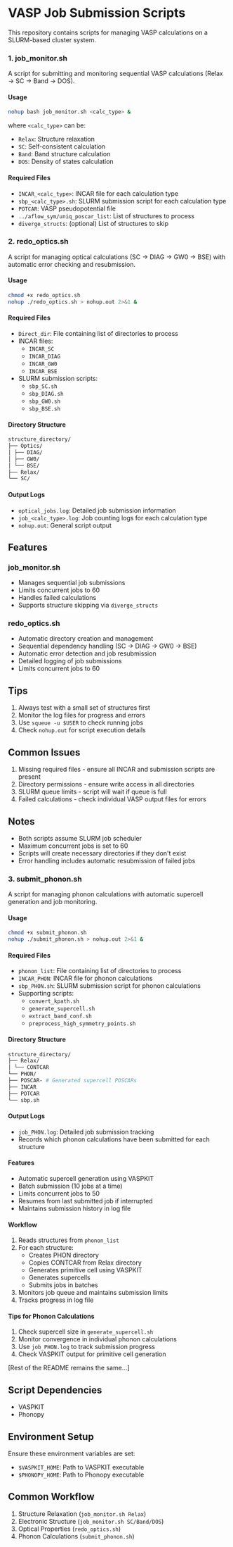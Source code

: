 # VASP Job Submission Scripts

This repository contains scripts for managing VASP calculations on a SLURM-based cluster system.

### 1. job_monitor.sh

A script for submitting and monitoring sequential VASP calculations (Relax → SC → Band → DOS).

#### Usage

```bash
nohup bash job_monitor.sh <calc_type> &
```

where `<calc_type>` can be:
- `Relax`: Structure relaxation
- `SC`: Self-consistent calculation
- `Band`: Band structure calculation
- `DOS`: Density of states calculation

#### Required Files
- `INCAR_<calc_type>`: INCAR file for each calculation type
- `sbp_<calc_type>.sh`: SLURM submission script for each calculation type
- `POTCAR`: VASP pseudopotential file
- `../aflow_sym/uniq_poscar_list`: List of structures to process
- `diverge_structs`: (optional) List of structures to skip

### 2. redo_optics.sh

A script for managing optical calculations (SC → DIAG → GW0 → BSE) with automatic error checking and resubmission.

#### Usage

```bash
chmod +x redo_optics.sh
nohup ./redo_optics.sh > nohup.out 2>&1 &
```

#### Required Files
- `Direct_dir`: File containing list of directories to process
- INCAR files:
  - `INCAR_SC`
  - `INCAR_DIAG`
  - `INCAR_GW0`
  - `INCAR_BSE`
- SLURM submission scripts:
  - `sbp_SC.sh`
  - `sbp_DIAG.sh`
  - `sbp_GW0.sh`
  - `sbp_BSE.sh`

#### Directory Structure

```bash
structure_directory/
├── Optics/
│ ├── DIAG/
│ ├── GW0/
│ └── BSE/
├── Relax/
└── SC/
```

#### Output Logs
- `optical_jobs.log`: Detailed job submission information
- `job_<calc_type>.log`: Job counting logs for each calculation type
- `nohup.out`: General script output

## Features

### job_monitor.sh
- Manages sequential job submissions
- Limits concurrent jobs to 60
- Handles failed calculations
- Supports structure skipping via `diverge_structs`

### redo_optics.sh
- Automatic directory creation and management
- Sequential dependency handling (SC → DIAG → GW0 → BSE)
- Automatic error detection and job resubmission
- Detailed logging of job submissions
- Limits concurrent jobs to 60

## Tips
1. Always test with a small set of structures first
2. Monitor the log files for progress and errors
3. Use `squeue -u $USER` to check running jobs
4. Check `nohup.out` for script execution details

## Common Issues
1. Missing required files - ensure all INCAR and submission scripts are present
2. Directory permissions - ensure write access in all directories
3. SLURM queue limits - script will wait if queue is full
4. Failed calculations - check individual VASP output files for errors

## Notes
- Both scripts assume SLURM job scheduler
- Maximum concurrent jobs is set to 60
- Scripts will create necessary directories if they don't exist
- Error handling includes automatic resubmission of failed jobs

### 3. submit_phonon.sh

A script for managing phonon calculations with automatic supercell generation and job monitoring.

#### Usage

```bash
chmod +x submit_phonon.sh
nohup ./submit_phonon.sh > nohup.out 2>&1 &
```

#### Required Files
- `phonon_list`: File containing list of directories to process
- `INCAR_PHON`: INCAR file for phonon calculations
- `sbp_PHON.sh`: SLURM submission script for phonon calculations
- Supporting scripts:
  - `convert_kpath.sh`
  - `generate_supercell.sh`
  - `extract_band_conf.sh`
  - `preprocess_high_symmetry_points.sh`

#### Directory Structure

```bash
structure_directory/
├── Relax/
│ └── CONTCAR
└── PHON/
├── POSCAR- # Generated supercell POSCARs
├── INCAR
├── POTCAR
└── sbp.sh
```

#### Output Logs
- `job_PHON.log`: Detailed job submission tracking
- Records which phonon calculations have been submitted for each structure

#### Features
- Automatic supercell generation using VASPKIT
- Batch submission (10 jobs at a time)
- Limits concurrent jobs to 50
- Resumes from last submitted job if interrupted
- Maintains submission history in log file

#### Workflow
1. Reads structures from `phonon_list`
2. For each structure:
   - Creates PHON directory
   - Copies CONTCAR from Relax directory
   - Generates primitive cell using VASPKIT
   - Generates supercells
   - Submits jobs in batches
3. Monitors job queue and maintains submission limits
4. Tracks progress in log file

#### Tips for Phonon Calculations
1. Check supercell size in `generate_supercell.sh`
2. Monitor convergence in individual phonon calculations
3. Use `job_PHON.log` to track submission progress
4. Check VASPKIT output for primitive cell generation

[Rest of the README remains the same...]

## Script Dependencies
- VASPKIT
- Phonopy

## Environment Setup
Ensure these environment variables are set:
- `$VASPKIT_HOME`: Path to VASPKIT executable
- `$PHONOPY_HOME`: Path to Phonopy executable

## Common Workflow
1. Structure Relaxation (`job_monitor.sh Relax`)
2. Electronic Structure (`job_monitor.sh SC/Band/DOS`)
3. Optical Properties (`redo_optics.sh`)
4. Phonon Calculations (`submit_phonon.sh`)
